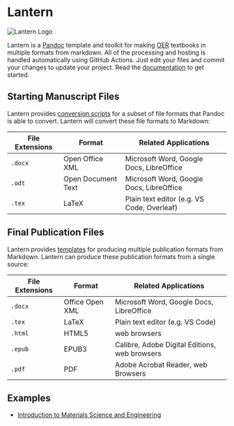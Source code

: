 # Lantern

![Lantern Logo](https://user-images.githubusercontent.com/24395592/148448632-567a0dd5-af8b-483f-9713-dfada549cd01.png)

Lantern is a [Pandoc](https://pandoc.org) template and toolkit for making [OER](https://en.wikipedia.org/wiki/Open_educational_resources) textbooks in multiple formats from markdown. All of the processing and hosting is handled automatically using GitHub Actions. Just edit your files and commit your changes to update your project. Read the [documentation](https://github.com/nulib-oer/lantern/wiki) to get started.

## Starting Manuscript Files

Lantern provides [conversion scripts](https://github.com/nulib-oer/lantern/blob/main/lantern.sh#L20) for a subset of file formats that Pandoc is able to convert. Lantern will convert these file formats to Markdown:

| File Extensions | Format             | Related Applications                     |
|-----------------|--------------------|------------------------------------------|
| `.docx`         | Open Office XML    | Microsoft Word, Google Docs, LibreOffice |
| `.odt`          | Open Document Text | Microsoft Word, Google Docs, LibreOffice |
| `.tex`          | LaTeX              | Plain text editor (e.g. VS Code, Overleaf)     |


## Final Publication Files

Lantern provides [templates](https://github.com/nulib-oer/lantern/tree/main/templates) for producing multiple publication formats from Markdown. Lantern can produce these publication formats from a single source:

| File Extensions | Format             | Related Applications                          |
|-----------------|--------------------|-----------------------------------------------|
| `.docx`         | Office Open XML    | Microsoft Word, Google Docs, LibreOffice      |
| `.tex`          | LaTeX              | Plain text editor (e.g. VS Code)              |
| `.html`         | HTML5              | web browsers                                  |
| `.epub`         | EPUB3              | Calibre, Adobe Digital Editions, web browsers |
| `.pdf`          | PDF                | Adobe Acrobat Reader, web Browsers            |

## Examples

- [Introduction to Materials Science and Engineering](https://chrisdaaz.github.io/intro-to-mse/)